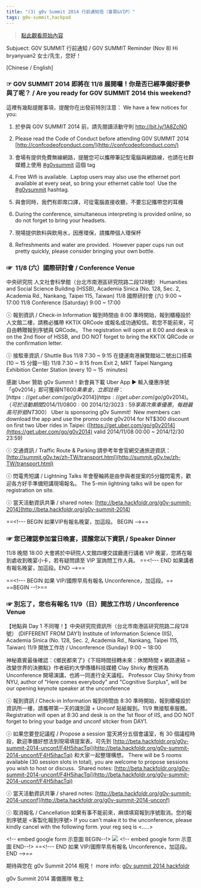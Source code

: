 ```yaml
---
title: "(3) g0v Summit 2014 行前通知信（會眾&VIP）"
tags: g0v-summit,hackpad
---
```


> [點此觀看原始內容](https://g0v.hackpad.tw/90sXy77lPoI)

Subjuect: G0V SUMMIT 行前通知 / G0V SUMMIT Reminder (Nov 8)
Hi bryanyuan2 女士/先生，您好！

\[Chinese / English\]

### ☞ G0V SUMMIT 2014 即將在 11/8 展開囉！你是否已經準備好要參與了呢？ / Are you ready for G0V SUMMIT 2014 this weekend?

這裡有幾點提醒事項，提醒你在出發前特別注意：
We have a few notices for you:

1) 於參與 G0V SUMMIT 2014 前，請先閱讀活動守則
[http://](http://bit.ly/1A8ZcNO)[bit.ly/1A8ZcNO](http://bit.ly/1A8ZcNO)
1) Please read the Code of Conduct before attending G0V SUMMIT 2014  [http://confcodeofconduct.com/](http://confcodeofconduct.com/)

2) 會場有提供免費無線網路，提醒您可以攜帶筆記型電腦與網路線，也請在社群媒體上使用 [#g0vsummit](https://g0v.hackpad.tw/ep/search/?q=%23g0vsummit&via=90sXy77lPoI) 這個 tag
2) Free Wifi is available.  Laptop users may also use the ethernet port available at every seat, so bring your ethernet cable too!  Use the [#g0vsummit](https://g0v.hackpad.tw/ep/search/?q=%23g0vsummit&via=90sXy77lPoI) hashtag.

3) 與會同時，我們有即席口譯，可從電腦直接收聽，不要忘記攜帶您的耳機
3) During the conference, simultaneous interpreting is provided online, so do not forget to bring your headsets.

4) 現場提供飲料與飲用水，因應環保，請攜帶個人環保杯
4) Refreshments and water are provided.  However paper cups run out pretty quickly, please consider bringing your own bottle.

### ☞  11/8 (六）國際研討會 / Conference Venue

中央研究院 人文社會科學館（台北市南港區研究院路二段128號）
Humanities and Social Science Building (HSSB), Academia Sinica (No. 128, Sec. 2, Academia Rd., Nankang, Taipei 115, Taiwan)
11/8 國際研討會 (六) 9:00 ~ 17:00
11/8 Conference (Saturday) 9:00 ~ 17:00

ⓘ 報到資訊 / Check-in Information
報到時間由 8:00 準時開始，報到櫃檯設於人文館二樓，請務必攜帶 KKTIX QRCode 或報名成功通知信。若您不能前來，可自由轉贈報到序號與 QRCode。
The registration will open at 8:00 and desk is on the 2nd floor of HSSB, and DO NOT forget to bring the KKTIX QRCode or the confirmation letter.

ⓘ 接駁車資訊 / Shuttle Bus
11/8 7:30 ~ 9:15 在捷運南港展覽館站二號出口搭乘 (10 ~ 15 分鐘一班)
11/8 7:30 ~ 9:15 from Exit 2, MRT Taipei Nangang Exhibition Center Station (every 10 ~ 15  minutes)

感謝 Uber 贊助 g0v Summit！新會員下載 Uber App ► 輸入優惠序號「g0v2014」即可獲得NT$600乘車金，立即註冊：[https://get.uber.com/go/g0v2014](https://get.uber.com/go/g0v2014)。（可於活動期間 2014/11/08 00:00 ~ 2014/12/30 23:59 享兩次乘車優惠，每趟最高可折抵NT$300）
Uber is sponsoring g0v Summit!  New members can download the app and use the promo code g0v2014 for NT$300 discount on first two Uber rides in Taipei: ([https://get.uber.com/go/g0v2014](https://get.uber.com/go/g0v2014) valid 2014/11/08 00:00 ~ 2014/12/30 23:59)

ⓘ 交通資訊 / Traffic Route & Parking
請參考年會官網交通旅遊資訊：[http://summit.g0v.tw/zh-TW/transport.html](http://summit.g0v.tw/zh-TW/transport.html)

ⓘ 閃電秀短講 / Lightning Talks
年會壓軸將是由參與者提案的5分鐘閃電秀，歡迎各方好手準備短講現場報名。
The 5-min lightning talks will be open for registration on site.

ⓘ 當天活動資訊共筆 / shared notes: [http://beta.hackfoldr.org/g0v-summit-2014](http://beta.hackfoldr.org/g0v-summit-2014)

==<!\-\-\- BEGIN 如果VIP有報名晚宴，加這段。 BEGIN -->==
### ☞ 您已確認參加當日晚宴，提醒您以下資訊 / Speaker Dinner

11/8 晚間 18:00 大會將於中研院人文館四樓交誼廳進行講者 VIP 晚宴，您將在報到處收到晚宴小卡，若有疑問請至 VIP 室詢問工作人員。
==<!\-\-\- END 如果講者有報名晚宴，加這段。END -->==

==<!\-\-\- BEGIN 如果 VIP/國際早鳥有報名 Unconference，加這段。==  ==BEGIN --!>==
### ☞ 別忘了，您也有報名 11/9（日）開放工作坊 / Unconference Venue

【地點與 Day 1 不同喔！】中央研究院資訊所（台北市南港區研究院路二段128號）
(DIFFERENT FROM DAY1) Institute of Information Science (IIS), Academia Sinica (No. 128, Sec. 2, Academia Rd., Nankang, Taipei 115, Taiwan)
11/9 開放工作坊 / Unconference (Sunday) 9:00 ~ 18:00

神秘嘉賓最後確認：《鄉民都來了》《下班時間扭轉未來：休閒時間 x 網路連結 = 改變世界的決勝點》作者紐約大學傳播科技媒體 Clay Shirky 教授將為 Unconference 開場演講，也將一同進行全天議程。
Professor Clay Shirky from NYU, author of "Here comes everybody" and "Cognitive Surplus", will be our opening keynote speaker at the unconference

ⓘ 報到資訊 / Check-in Information
報到時間由 8:30 準時開始，報到櫃檯設於資訊所一樓，請攜帶第一天的識別證 + Unconf 貼紙報到。11/9 無接駁車服務。
Registration will open at 8:30 and desk is on the 1st floor of IIS, and DO NOT forget to bring your badge and unconf sitcker from DAY1.

ⓘ 如果您要登記議程 / Propose a session
當天將分五個會議室，有 30 個議程時段，歡迎準備好想法到現場填提案表。可先到 [http://beta.hackfoldr.org/g0v-summit-2014-unconf/F4H5ihacTqi](http://beta.hackfoldr.org/g0v-summit-2014-unconf/F4H5ihacTqi) 和大家一起整理構想。
There will be 5 rooms available (30 session slots in total), you are welcome to propose sessions you wish to host or discuss.  Shared notes: [http://beta.hackfoldr.org/g0v-summit-2014-unconf/F4H5ihacTqi](http://beta.hackfoldr.org/g0v-summit-2014-unconf/F4H5ihacTqi)

ⓘ 當天活動資訊共筆 / shared notes:
[http://beta.hackfoldr.org/g0v-summit-2014-unconf](http://beta.hackfoldr.org/g0v-summit-2014-unconf)

ⓘ 取消報名 / Cancellation
如果有事不能前來，麻煩填寫報到序號取消。您的報到序號是 <客製化報到序號>
If you can't make it to the unconference, please kindly cancel with the following form. your reg seq is <.....>

<!\-\- embed google form 示意圖 BEGIN--!>
![](https://g0vhackmd.blob.core.windows.net/g0v-hackmd-images/upload_aa92613cc2863352e5bae12d6d541f9a)
<!\-\- embed google form 示意圖 END--!>
==<!\-\-\- END 如果 VIP/國際早鳥有報名 Unconference，加這段。END -->==

期待與您在 g0v Summit 2014 相見！
more info: [g0v summit 2014 hackfoldr](http://beta.hackfoldr.org/g0v-summit-2014)

g0v Summit 2014 籌備團隊 敬上





